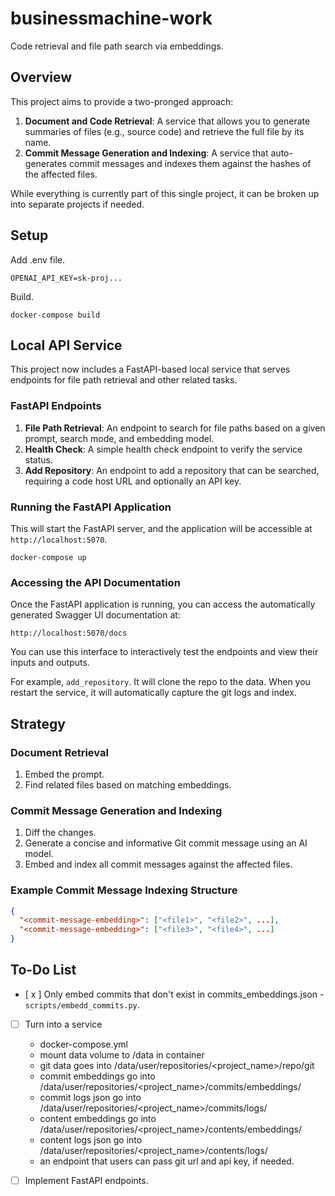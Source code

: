 
# businessmachine-work

Code retrieval and file path search via embeddings.

## Overview

This project aims to provide a two-pronged approach:

1. **Document and Code Retrieval**: A service that allows you to generate summaries of files (e.g., source code) and retrieve the full file by its name.
2. **Commit Message Generation and Indexing**: A service that auto-generates commit messages and indexes them against the hashes of the affected files.

While everything is currently part of this single project, it can be broken up into separate projects if needed.

## Setup

Add .env file.

```
OPENAI_API_KEY=sk-proj...
```

Build.

```
docker-compose build
```

## Local API Service

This project now includes a FastAPI-based local service that serves endpoints for file path retrieval and other related tasks.

### FastAPI Endpoints

1. **File Path Retrieval**: An endpoint to search for file paths based on a given prompt, search mode, and embedding model.
2. **Health Check**: A simple health check endpoint to verify the service status.
3. **Add Repository**: An endpoint to add a repository that can be searched, requiring a code host URL and optionally an API key.

### Running the FastAPI Application

This will start the FastAPI server, and the application will be accessible at `http://localhost:5070`.

```
docker-compose up
```

### Accessing the API Documentation

Once the FastAPI application is running, you can access the automatically generated Swagger UI documentation at:

```
http://localhost:5070/docs
```

You can use this interface to interactively test the endpoints and view their inputs and outputs.

For example, `add_repository`. It will clone the repo to the data. When you restart the service, it will automatically capture the git logs and index.

## Strategy

### Document Retrieval

1. Embed the prompt.
2. Find related files based on matching embeddings.

### Commit Message Generation and Indexing

1. Diff the changes.
2. Generate a concise and informative Git commit message using an AI model.
3. Embed and index all commit messages against the affected files.

### Example Commit Message Indexing Structure

```json
{
  "<commit-message-embedding>": ["<file1>", "<file2>", ...],
  "<commit-message-embedding>": ["<file3>", "<file4>", ...]
}
```

## To-Do List

- [ x ] Only embed commits that don't exist in commits_embeddings.json - `scripts/embedd_commits.py`.
- [ ] Turn into a service
     - docker-compose.yml
     - mount data volume to /data in container
     - git data goes into /data/user/repositories/<project_name>/repo/git
     - commit embeddings go into /data/user/repositories/<project_name>/commits/embeddings/
     - commit logs json go into /data/user/repositories/<project_name>/commits/logs/
     - content embeddings go into /data/user/repositories/<project_name>/contents/embeddings/
     - content logs json go into /data/user/repositories/<project_name>/contents/logs/
     - an endpoint that users can pass git url and api key, if needed.

- [ ] Implement FastAPI endpoints.
